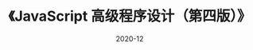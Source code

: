 ---
title: 《JavaScript 高级程序设计（第四版）》
page: readings
comment: 
date: 2020-12
douban: https://book.douban.com/subject/35175321/?from=tag
tags: 
- 前端
---